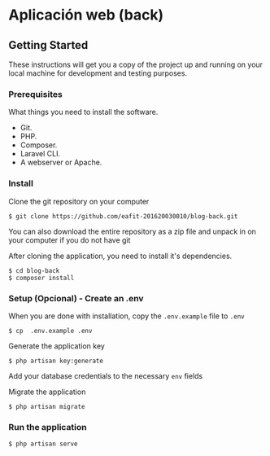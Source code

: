 # Aplicación web (back)


## Getting Started
These instructions will get you a copy of the project up and running on your local machine for development and testing purposes.

### Prerequisites
What things you need to install the software.

* Git.
* PHP.
* Composer.
* Laravel CLI.
* A webserver or Apache.

### Install
Clone the git repository on your computer
```
$ git clone https://github.com/eafit-201620030010/blog-back.git
```

You can also download the entire repository as a zip file and unpack in on your computer if you do not have git

After cloning the application, you need to install it's dependencies. 
```
$ cd blog-back
$ composer install
```

### Setup (Opcional) - Create an .env
When you are done with installation, copy the `.env.example` file to `.env`
```
$ cp  .env.example .env
```

Generate the application key
```
$ php artisan key:generate
```

Add your database credentials to the necessary `env` fields

Migrate the application
```
$ php artisan migrate 
```

### Run the application
```
$ php artisan serve
```

